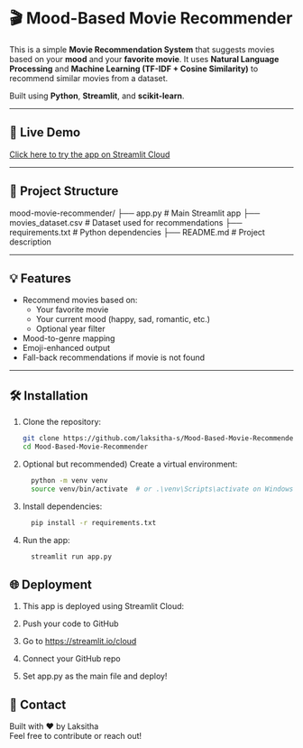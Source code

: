 # 🎬 Mood-Based Movie Recommender

This is a simple **Movie Recommendation System** that suggests movies based on your **mood** and your **favorite movie**. It uses **Natural Language Processing** and **Machine Learning (TF-IDF + Cosine Similarity)** to recommend similar movies from a dataset.

Built using **Python**, **Streamlit**, and **scikit-learn**.

---

## 🚀 Live Demo
[Click here to try the app on Streamlit Cloud](https://mood-based-movie-recommender.streamlit.app/)  

---

## 📂 Project Structure

mood-movie-recommender/ 
      ├── app.py # Main Streamlit app 
      ├── movies_dataset.csv # Dataset used for recommendations 
      ├── requirements.txt # Python dependencies 
      ├── README.md # Project description


---

## 💡 Features

- Recommend movies based on:
  - Your favorite movie
  - Your current mood (happy, sad, romantic, etc.)
  - Optional year filter
- Mood-to-genre mapping
- Emoji-enhanced output
- Fall-back recommendations if movie is not found

---

## 🛠️ Installation

1. Clone the repository:
   ```bash
   git clone https://github.com/laksitha-s/Mood-Based-Movie-Recommender
   cd Mood-Based-Movie-Recommender
2. Optional but recommended) Create a virtual environment:
   ```bash
     python -m venv venv
     source venv/bin/activate  # or .\venv\Scripts\activate on Windows
3. Install dependencies:
   ```bash
     pip install -r requirements.txt
4. Run the app:
   ```bash
     streamlit run app.py

## 🌐 Deployment
1. This app is deployed using Streamlit Cloud:

2. Push your code to GitHub

3. Go to https://streamlit.io/cloud

4. Connect your GitHub repo

5. Set app.py as the main file and deploy!

## 📧 Contact<br>
Built with ❤️ by Laksitha<br>
Feel free to contribute or reach out!
